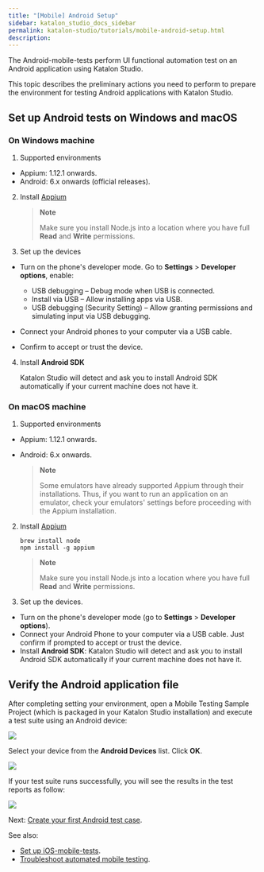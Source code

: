 ```yaml
---
title: "[Mobile] Android Setup"
sidebar: katalon_studio_docs_sidebar
permalink: katalon-studio/tutorials/mobile-android-setup.html
description:
---
```


The Android-mobile-tests perform UI functional automation test on an Android application using Katalon Studio.

This topic describes the preliminary actions you need to perform to prepare the environment for testing Android applications with Katalon Studio.

## Set up Android tests on Windows and macOS
   
### On Windows machine

   1. Supported environments 
   
   * Appium: 1.12.1 onwards.
   * Android: 6.x onwards (official releases).

   2. Install [Appium](http://appium.io/docs/en/about-appium/getting-started/#installing-appium)
   
      > **Note**
      >
      > Make sure you install Node.js into a location where you have full **Read** and **Write** permissions.

   3. Set up the devices
   
   * Turn on the phone's developer mode. Go to **Settings** > **Developer options**, enable:
   
      - USB debugging – Debug mode when USB is connected.
      - Install via USB – Allow installing apps via USB.
      - USB debugging (Security Setting) – Allow granting permissions and simulating input via USB debugging. 
   
   * Connect your Android phones to your computer via a USB cable.
   * Confirm to accept or trust the device.

   4. Install **Android SDK** 
   
      Katalon Studio will detect and ask you to install Android SDK automatically if your current machine does not have it.

### On macOS machine

   1. Supported environments

   * Appium: 1.12.1 onwards.
   * Android: 6.x onwards.
   
     > **Note**
     >
     > Some emulators have already supported Appium through their installations. Thus, if you want to run an application on an emulator, check your emulators' settings before proceeding with the Appium installation.

   2. Install [Appium](http://appium.io/docs/en/about-appium/getting-started/#installing-appium)

      `brew install node`\
      `npm install -g appium`

      > **Note**
      >
      > Make sure you install Node.js into a location where you have full **Read** and **Write** permissions.
   
   3. Set up the devices.

   * Turn on the phone's developer mode (go to **Settings** > **Developer options**).
   * Connect your Android Phone to your computer via a USB cable. Just confirm if prompted to accept or trust the device.
   * Install **Android SDK**: Katalon Studio will detect and ask you to install Android SDK automatically if your current machine does not have it.

## Verify the Android application file

   After completing setting your environment, open a    Mobile Testing Sample Project (which is packaged in  your Katalon Studio installation) and execute a test suite using an Android device: 
   
   ![](https://github.com/katalon-studio/docs-images/raw/master/katalon-studio/docs/mobile-on-macos/image2017-6-29-143A483A34.png)  

   Select your device from the **Android Devices** list. Click **OK**. 

   ![](https://github.com/katalon-studio/docs-images/raw/master/katalon-studio/docs/mobile-on-macos/image2018-1-26-183A393A1.png)

   If your test suite runs successfully, you will see the results in the test reports as follow:

   ![](https://github.com/katalon-studio/docs-images/raw/master/katalon-studio/docs/mobile-on-macos/image2018-6-15-173A473A28.png)
   
   Next: [Create your first Android test case](https://docs.katalon.com/katalon-studio/tutorials/mobile-android-setup.html).

   See also:
   * [Set up iOS-mobile-tests](https://docs.katalon.com/katalon-studio/tutorials/mobile-ios-setup.html).
   * [Troubleshoot automated mobile testing](https://docs.katalon.com/katalon-studio/docs/troubleshooting-automated-mobile-testing.html).
   </details>
